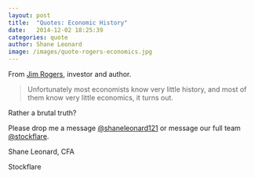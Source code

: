 ```yaml
---
layout: post
title:  "Quotes: Economic History"
date:   2014-12-02 18:25:39
categories: quote
author: Shane Leonard
image: /images/quote-rogers-economics.jpg
---
```


From [Jim Rogers](http://en.wikipedia.org/wiki/Jim_Rogers), investor and author.

> Unfortunately most economists know very little history, and most of them know very little economics, it turns out.

Rather a brutal truth?

Please drop me a message [@shaneleonard121](https://twitter.com/shaneleonard121) or message our full team [@stockflare](https://twitter.com/stockflare).

Shane Leonard, CFA

Stockflare